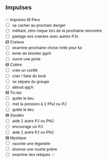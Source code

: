 <!--
Mécanique de jeu initiallement imaginée pour Sous Terre
-->
## Impulses

::: impulses
~~⚀~~ Peur
- [ ] se cacher au prochain danger
- [ ] méfiant, zéro risque lors de la prochaine rencontre
- [ ] partage ses craintes avec autres PJs

~~⚁~~ Curieux
- [ ] examine prochaine chose nvlle pour lui
- [ ] tente de bricoler qqch
- [ ] ouvre une porte

~~⚂~~ Colère
- [ ] crée un conflit
- [ ] crier / faire du bruit
- [ ] se sépare du groupe
- [ ] détruit qqch

~~⚃~~ Tic-tac
- [ ] quitte le lieu
- [ ] met la pression à 1 PNJ ou PJ
- [ ] quitte le lieu

~~⚄~~ Soudés
- [ ] aide 1 autre PJ ou PNJ
- [ ] encourage un PJ
- [ ] aide 1 autre PJ ou PNJ

~~⚅~~ Mystique
- [ ] raconte une légendre
- [ ] énonce une courte prière
- [ ] examine des reliques
:::

<style>
body {
  max-width: 36rem;
  margin: 0 auto;
  padding: 4rem;
  font-family: Calibri,Arial,sans-serif;
  font-size: .8rem;
  line-height: 1.4;
}
p, ol, ul { margin: 0; }
s { /* dices */
  text-decoration: none;
  font-size: 1.2rem;
  line-height: .8;
  vertical-align: bottom;
}
.impulses { columns: 6; }
.impulses ul {
  list-style: none;
  padding-inline-start: 0;
}
.impulses s {
  display: block;
  font-size: 1.8rem;
  text-align: center;
}
</style>
